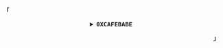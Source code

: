 <p align="left"><b>「</b></p>
<details align="center">
<summary>
   <samp><strong>0XCAFEBABE</strong></samp>
  </summary>
   <samp><sub>I might look like I’m doing nothing, but in my head, I’m quite busy.</sub></samp>
   <br />
   <br />
</details>
<p align="right"><b>」</b></p>